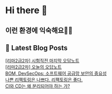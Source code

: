# Hi there 👋

## 이런 환경에 익숙해요✍🏼

## 📕 Latest Blog Posts

<a href=https://honge1122.tistory.com/69>[리마2급2차] 시험직전 마지막 오답노트 </a></br><a href=https://honge1122.tistory.com/68>[리마2급2차] 오늘의 오답노트 </a></br><a href=https://honge1122.tistory.com/67>BOM, DevSecOps: 소프트웨어 공급망 보안의 중요성</a></br><a href=https://honge1122.tistory.com/66>나쁜 리팩토링은 나쁘다. 리팩토링은 좋다.</a></br><a href=https://honge1122.tistory.com/65>CI와 CD는 왜 분리되어야 하는 가?</a></br>